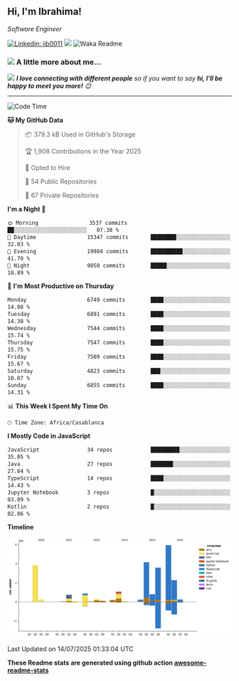 <h2>Hi, I'm Ibrahima! </h2>
<p><em>Software Engineer 
</em></p>


[![Linkedin: iib0011](https://img.shields.io/badge/-iib0011-blue?style=flat-square&logo=Linkedin&logoColor=white&link=https://www.linkedin.com/in/iib0011/)](https://www.linkedin.com/in/iib0011/)
![](https://visitor-badge.glitch.me/badge?page_id=iib0011)
![Waka Readme](https://github.com/iib0011/iib0011/workflows/Waka%20Readme/badge.svg)


### <img src="https://media.giphy.com/media/VgCDAzcKvsR6OM0uWg/giphy.gif" width="50"> A little more about me...  


<img src="https://media.giphy.com/media/LnQjpWaON8nhr21vNW/giphy.gif" width="60"> <em><b>I love connecting with different people</b> so if you want to say <b>hi, I'll be happy to meet you more!</b> 😊</em>

---
<!--START_SECTION:waka-->
![Code Time](http://img.shields.io/badge/Code%20Time-5%2C084%20hrs%207%20mins-blue)

**🐱 My GitHub Data** 

> 📦 379.3 kB Used in GitHub's Storage 
 > 
> 🏆 1,908 Contributions in the Year 2025
 > 
> 💼 Opted to Hire
 > 
> 📜 54 Public Repositories 
 > 
> 🔑 67 Private Repositories 
 > 
**I'm a Night 🦉** 

```text
🌞 Morning                3537 commits        ██░░░░░░░░░░░░░░░░░░░░░░░   07.38 % 
🌆 Daytime                15347 commits       ████████░░░░░░░░░░░░░░░░░   32.03 % 
🌃 Evening                19984 commits       ██████████░░░░░░░░░░░░░░░   41.70 % 
🌙 Night                  9050 commits        █████░░░░░░░░░░░░░░░░░░░░   18.89 % 
```
📅 **I'm Most Productive on Thursday** 

```text
Monday                   6749 commits        ████░░░░░░░░░░░░░░░░░░░░░   14.08 % 
Tuesday                  6891 commits        ████░░░░░░░░░░░░░░░░░░░░░   14.38 % 
Wednesday                7544 commits        ████░░░░░░░░░░░░░░░░░░░░░   15.74 % 
Thursday                 7547 commits        ████░░░░░░░░░░░░░░░░░░░░░   15.75 % 
Friday                   7509 commits        ████░░░░░░░░░░░░░░░░░░░░░   15.67 % 
Saturday                 4823 commits        ███░░░░░░░░░░░░░░░░░░░░░░   10.07 % 
Sunday                   6855 commits        ████░░░░░░░░░░░░░░░░░░░░░   14.31 % 
```


📊 **This Week I Spent My Time On** 

```text
🕑︎ Time Zone: Africa/Casablanca
```

**I Mostly Code in JavaScript** 

```text
JavaScript               34 repos            █████████░░░░░░░░░░░░░░░░   35.05 % 
Java                     27 repos            ███████░░░░░░░░░░░░░░░░░░   27.84 % 
TypeScript               14 repos            ████░░░░░░░░░░░░░░░░░░░░░   14.43 % 
Jupyter Notebook         3 repos             █░░░░░░░░░░░░░░░░░░░░░░░░   03.09 % 
Kotlin                   2 repos             █░░░░░░░░░░░░░░░░░░░░░░░░   02.06 % 
```



**Timeline**

![Lines of Code chart](https://raw.githubusercontent.com/iib0011/iib0011/master/assets/bar_graph.png)


 Last Updated on 14/07/2025 01:33:04 UTC
<!--END_SECTION:waka-->

**These Readme stats are generated using github action [awesome-readme-stats](https://github.com/iib0011/waka-readme-stats)**
